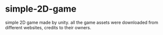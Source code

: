 # simple-2D-game
simple 2D game made by unity. all the game assets were downloaded from different websites, credits to their owners.
